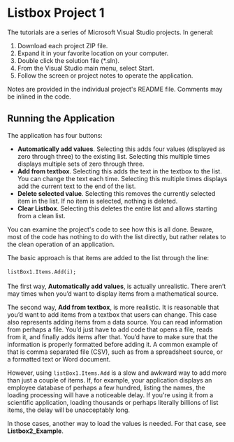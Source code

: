 # Listbox Project 1

The tutorials are a series of Microsoft Visual Studio projects. In general:

1. Download each project ZIP file.
1. Expand it in your favorite location on your computer.
1. Double click the solution file (*.sln).
1. From the Visual Studio main menu, select Start.
1. Follow the screen or project notes to operate the application.

Notes are provided in the individual project's README file. Comments may be inlined in the code.

## Running the Application
The application has four buttons:
- **Automatically add values**. Selecting this adds four values (displayed as zero through three) to the existing list.
Selecting this multiple times displays multiple sets of zero through three.
- **Add from textbox**. Selecting this adds the text in the textbox to the list. You can change the text each time.
Selecting this multiple times displays add the current text to the end of the list.
- **Delete selected value**. Selecting this removes the currently selected item in the list.
If no item is selected, nothing is deleted.
- **Clear Listbox**. Selecting this deletes the entire list and allows starting from a clean list.

You can examine the project's code to see how this is all done. Beware, most of the code has nothing to do with the list directly, but rather relates to the clean operation of an application.

The basic approach is that items are added to the list through the line:<br><br>
```listBox1.Items.Add(i);```<br><br>
The first way, **Automatically add values**, is actually unrealistic. There aren’t may times when you’d want to display items from a mathematical source.

The second way, **Add from textbox**, is more realistic. It is reasonable that you’d want to add items from a textbox that users can change. This case also represents adding items from a data source. You can read information from perhaps a file. You’d just have to add code that opens a file, reads from it, and finally adds items after that. You’d have to make sure that the information is properly formatted before adding it. A common example of that is comma separated file (CSV), such as from a spreadsheet source, or a formatted text or Word document.

However, using `listBox1.Items.Add` is a slow and awkward way to add more than just a couple of items. If, for example, your application displays an employee database of perhaps a few hundred, listing the names, the loading processing will have a noticeable delay. If you're using it from a scientific application, loading thousands or perhaps literally billions of list items, the delay will be unacceptably long.

In those cases, another way to load the values is needed. For that case, see **Listbox2_Example**.
